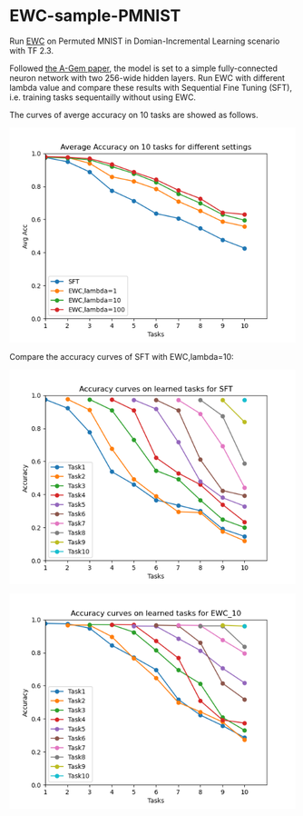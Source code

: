 # EWC-sample-PMNIST
Run [EWC](https://arxiv.org/abs/1612.00796) on Permuted MNIST in Domian-Incremental Learning scenario with TF 2.3. 

Followed [the A-Gem paper](https://arxiv.org/abs/1812.00420), the model is set to a simple fully-connected neuron network with two 256-wide hidden layers. Run EWC with different lambda value and compare these results with Sequential Fine Tuning (SFT), i.e. training tasks sequentailly without using EWC.

The curves of averge accuracy on 10 tasks are showed as follows.

![Avg Acc](https://github.com/QiaoZhongzheng/EWC-sample-PMNIST/blob/test/saved/images/avg_acc_curves.png?raw=true)

Compare the accuracy curves of SFT with EWC,lambda=10:

![SFT](https://github.com/QiaoZhongzheng/EWC-sample-PMNIST/blob/test/saved/images/SFT.png)

![EWC_10](https://github.com/QiaoZhongzheng/EWC-sample-PMNIST/blob/test/saved/images/EWC_10.png)
